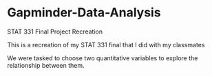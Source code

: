# Gapminder-Data-Analysis
STAT 331 Final Project Recreation

This is a recreation of my STAT 331 final that I did with my classmates

We were tasked to choose two quantitative variables to explore the relationship between them. 
